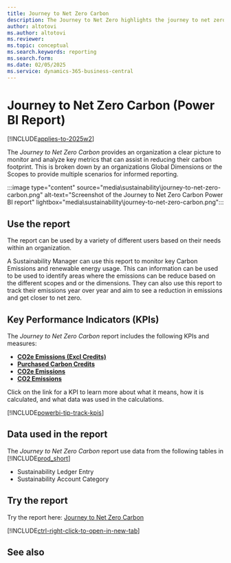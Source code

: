 ```yaml
---
title: Journey to Net Zero Carbon
description: The Journey to Net Zero highlights the journey to net zero within an organization.
author: altotovi
ms.author: altotovi
ms.reviewer: 
ms.topic: conceptual
ms.search.keywords: reporting
ms.search.form: 
ms.date: 02/05/2025
ms.service: dynamics-365-business-central
---
```


# Journey to Net Zero Carbon (Power BI Report)

[!INCLUDE[applies-to-2025w2](includes/applies-to-2025w2.md)]

The *Journey to Net Zero Carbon* provides an organization a clear picture to monitor and analyze key metrics that can assist in reducing their carbon footprint. This is broken down by an organizations Global Dimensions or the Scopes to provide multiple scenarios for informed reporting.

:::image type="content" source="media\sustainability\journey-to-net-zero-carbon.png" alt-text="Screenshot of the Journey to Net Zero Carbon Power BI report" lightbox="media\sustainability\journey-to-net-zero-carbon.png":::


## Use the report
The report can be used by a variety of different users based on their needs within an organization.

A Sustainability Manager can use this report to monitor key Carbon Emissions and renewable energy usage. This can information can be used to be used to identify areas where the emissions can be reduce based on the different scopes and or the dimensions. They can also use this report to track their emissions year over year and aim to see a reduction in emissions and get closer to net zero.

## Key Performance Indicators (KPIs)

The *Journey to Net Zero Carbon* report includes the following KPIs and measures: 

- [**CO2e Emissions (Excl Credits)**](sustainability-powerbi-kpis.md#co2e-emissions-excl-credits)
- [**Purchased Carbon Credits**](sustainability-powerbi-kpis.md#purchased-carbon-credits)
- [**CO2e Emissions**](sustainability-powerbi-kpis.md#co2e-emissions)
- [**CO2 Emissions**](sustainability-powerbi-kpis.md#co2-emissions)

Click on the link for a KPI to learn more about what it means, how it is calculated, and what data was used in the calculations. 

[!INCLUDE[powerbi-tip-track-kpis](includes/powerbi-tip-track-kpis.md)]


## Data used in the report

The *Journey to Net Zero Carbon* report use data from the following tables in [!INCLUDE[prod_short](includes/prod_short.md)]

- Sustainability Ledger Entry
- Sustainability Account Category

## Try the report

Try the report here: [Journey to Net Zero Carbon](https://businesscentral.dynamics.com?page=37090)

[!INCLUDE[ctrl-right-click-to-open-in-new-tab](includes/ctrl-right-click-to-open-in-new-tab.md)]

## See also